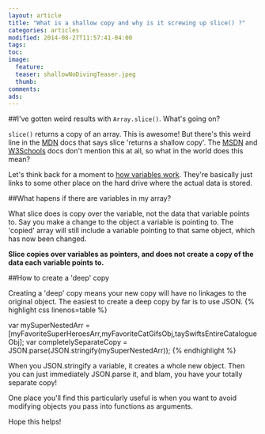 ```yaml
---
layout: article
title: "What is a shallow copy and why is it screwing up slice() ?"
categories: articles
modified: 2014-08-27T11:57:41-04:00
tags: 
toc: 
image:
  feature: 
  teaser: shallowNoDivingTeaser.jpeg
  thumb:
comments: 
ads: 
---
```


##I've gotten weird results with `Array.slice()`. What's going on? 

`slice()` returns a copy of an array. This is awesome! But there's this weird line in the [MDN](https://developer.mozilla.org/en-US/docs/Web/JavaScript/Reference/Global_Objects/Array/slice) docs that says slice 'returns a shallow copy'. The [MSDN](http://msdn.microsoft.com/en-us/library/ie/tkcsy6fe(v=vs.94).aspx) and [W3Schools](http://www.w3schools.com/jsref/jsref_slice_array.asp) docs don't mention this at all, so what in the world does this mean? 

Let's think back for a moment to [how variables work](http://prestonparry.com/articles/VariableNamesAsLinks/). They're basically just links to some other place on the hard drive where the actual data is stored. 

##What hapens if there are variables in my array?

What slice does is copy over the variable, not the data that variable points to. Say you make a change to the object a variable is pointing to. The 'copied' array will still include a variable pointing to that same object, which has now been changed. 

**Slice copies over variables as pointers, and does not create a copy of the data each variable points to.**

##How to create a 'deep' copy

Creating a 'deep' copy means your new copy will have no linkages to the original object. The easiest to create a deep copy by far is to use JSON. 
{% highlight css linenos=table %}





var mySuperNestedArr = [myFavoriteSuperHeroesArr,myFavoriteCatGifsObj,taySwiftsEntireCatalogueObj];
var completelySeparateCopy = JSON.parse(JSON.stringify(mySuperNestedArr));
{% endhighlight %}


When you JSON.stringify a variable, it creates a whole new object. Then you can just immediately JSON.parse it, and blam, you have your totally separate copy! 

One place you'll find this particularly useful is when you want to avoid modifying objects you pass into functions as arguments.

Hope this helps!